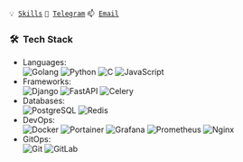 <code>💡 [Skills](SKILLS.md)</code>
<code>💬 [Telegram](https://t.me/al_chumakov)</code>
<code>📫 [Email](mailto:al.chumakov96@gmail.com)</code>

<h3> 🛠 &nbsp;Tech Stack</h3>

- Languages:<br>
![Golang](https://img.shields.io/badge/-Go-333333?style=flat&logo=go&style=flat)
![Python](https://img.shields.io/badge/-Python-333333?style=flat&logo=python)
![C](https://img.shields.io/badge/-C-333333?style=flat&logo=C)
![JavaScript](https://img.shields.io/badge/-JavaScript-333333?style=flat&logo=JavaScript&style=flat)
- Frameworks:<br>
![Django](https://img.shields.io/badge/-Django-333333?style=flat&logo=django)
![FastAPI](https://img.shields.io/badge/-FastAPI-333333?style=flat&logo=fastapi)
![Celery](https://img.shields.io/badge/-Celery-333333?style=flat&logo=Celery)
- Databases:<br>
![PostgreSQL](https://img.shields.io/badge/-PostgreSQL-333333?style=flat&logo=postgresql)
![Redis](https://img.shields.io/badge/-Redis-333333?style=flat&logo=Redis)
- DevOps:<br>
![Docker](https://img.shields.io/badge/-Docker-333333?style=flat&logo=Docker)
![Portainer](https://img.shields.io/badge/-Portainer-333333?style=flat&logo=Portainer)
![Grafana](https://img.shields.io/badge/-Grafana-333333?style=flat&logo=Grafana)
![Prometheus](https://img.shields.io/badge/-Prometheus-333333?style=flat&logo=Prometheus)
![Nginx](https://img.shields.io/badge/-Nginx-333333?style=flat&logo=Nginx)
- GitOps:<br>
![Git](https://img.shields.io/badge/-Git-333333?style=flat&logo=git)
![GitLab](https://img.shields.io/badge/-GitLab-333333?style=flat&logo=GitLab)
